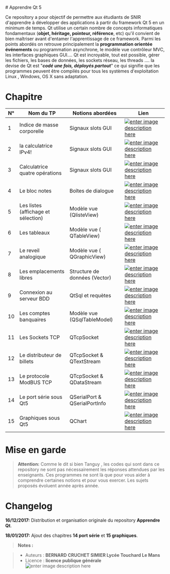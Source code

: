 ﻿﻿# Apprendre Qt 5

Ce repository a pour objectif de permettre aux étudiants de  SNIR d'apprendre à développer des applications à partir du framework Qt 5 en un minimum de temps.
Qt utilise un certain nombre de concepts informatiques fondamentaux (**objet, héritage, pointeur, référence**, etc) qu'il convient de bien maîtriser avant d'entamer l'apprentissage de ce framework. 
Parmi les points abordés on retrouve principalement la **programmation orientée événements** ou programmation asynchrone, le modèle vue contrôleur MVC, les interfaces graphiques GUI....
Qt est incroyable, tout est possible, gérer les fichiers, les bases de données, les sockets réseau, les threads .... 
la devise de Qt est "***codé une fois, déployés partout***" ce qui signifie que les programmes peuvent être compilés pour tous les systèmes d'exploitation Linux , Windows, OS X sans  adaptation.

# Chapitre

| N° |Nom du TP | Notions abordées | Lien  |
|----|----------|------------------|-------|
| 1 |Indice de masse corporelle| Signaux slots GUI | [![enter image description here](https://img.shields.io/badge/IMC-lien-yellowgreen.svg)](https://github.com/PhilippeSimier/Apprendre_QT/tree/master/01_IMC)
| 2 |la calculatrice IPv4!     | Signaux slots GUI | [![enter image description here](https://img.shields.io/badge/Calculatrice_IPV4-lien-yellowgreen.svg)](https://github.com/PhilippeSimier/Apprendre_QT/tree/master/02_CalculatriceIP)
| 3| Calculatrice quatre opérations | Signaux slots GUI   | [![enter image description here](https://img.shields.io/badge/Calculatrice_basique-lien-yellowgreen.svg)](https://github.com/PhilippeSimier/Apprendre_QT/tree/master/03_CalculatriceQuatreOperations)
| 4|Le bloc notes | Boîtes de dialogue   | [![enter image description here](https://img.shields.io/badge/Bloc_notes-lien-yellowgreen.svg)](https://github.com/PhilippeSimier/Apprendre_QT/tree/master/04_BlocNotes)
| 5 |Les listes (affichage et sélection) | Modèle vue (QlisteView)   | [![enter image description here](https://img.shields.io/badge/ModelView_Listes-lien-yellowgreen.svg)](https://github.com/PhilippeSimier/Apprendre_QT/tree/master/05_ModelView_Listes)
| 6 |Les tableaux | Modèle vue ( QTableView)   | [![enter image description here](https://img.shields.io/badge/ModelView_Tables-lien-yellowgreen.svg)](https://github.com/PhilippeSimier/Apprendre_QT/tree/master/06_ModelView_Table_Delegate)
| 7 |Le reveil analogique | Modèle vue ( QGraphicView)   | [![enter image description here](https://img.shields.io/badge/ModelView_Graphique-lien-yellowgreen.svg)](https://github.com/PhilippeSimier/Apprendre_QT/tree/master/07_Reveil)
| 8 |Les emplacements libres | Structure de données (Vector)   | [![enter image description here](https://img.shields.io/badge/Emplacements_libres-lien-yellowgreen.svg)](https://github.com/PhilippeSimier/Apprendre_QT/tree/master/08_TestAlveolesLibres)
| 9 |Connexion au serveur BDD | QtSql et requètes   | [![enter image description here](https://img.shields.io/badge/Connexion_BDD-lien-yellowgreen.svg)](https://github.com/PhilippeSimier/Apprendre_QT/tree/master/09_mySQLConnect)
| 10 |Les comptes banquaires | Modèle vue (QSqlTableModel) | [![enter image description here](https://img.shields.io/badge/La_banque-lien-yellowgreen.svg)](https://github.com/PhilippeSimier/Apprendre_QT/tree/master/10_Arbre)
| 11 |Les Sockets TCP | QTcpSocket   | [![enter image description here](https://img.shields.io/badge/Client_Serveur-lien-yellowgreen.svg)](https://github.com/PhilippeSimier/Apprendre_QT/tree/master/11_Socket_Client_Serveur)
| 12 | Le distributeur de billets | QTcpSocket & QTextStream   | [![enter image description here](https://img.shields.io/badge/Client_Serveur-lien-yellowgreen.svg)](https://github.com/PhilippeSimier/Apprendre_QT/tree/master/12_banque_Client_Serveur)
| 13 | Le protocole ModBUS TCP | QTcpSocket & QDataStream   | [![enter image description here](https://img.shields.io/badge/Client_ModBus-lien-yellowgreen.svg)](https://github.com/PhilippeSimier/Apprendre_QT/tree/master/13_modbus)
| 14 | Le port série sous Qt5 | QSerialPort & QSerialPortInfo  | [![enter image description here](https://img.shields.io/badge/Port_série-lien-yellowgreen.svg)](https://github.com/PhilippeSimier/Apprendre_QT/tree/master/14_Liaison_Serie)
| 15 | Graphiques sous Qt5 | QChart  | [![enter image description here](https://img.shields.io/badge/Graphiques-lien-yellowgreen.svg)](https://github.com/PhilippeSimier/Apprendre_QT/tree/master/15_Graphiques)


# Mise en garde

>**Attention:**
> Comme le dit si bien Tanguy , les codes qui sont dans ce repository ne sont pas nécessairement les réponses attendues par les enseignants.
Ces programmes ne sont là que pour vous aider à comprendre certaines notions et pour vous exercer. Les sujets proposés évoluent année après année.

# Changelog

**16/12/2017:** Distribution et organisation originale du repository **Apprendre Qt**. 

**18/01/2017:** Ajout des chapitres **14 port série** et **15  graphiques**. 

> **Notes :**

> - Auteurs : **BERNARD CRUCHET SIMIER Lycée Touchard Le Mans**
> - Licence : **licence publique générale** ![enter image description here](https://img.shields.io/badge/licence-GPL-green.svg)
<!-- TOOLBOX 

Génération des badges : https://shields.io/
Génération de ce fichier : https://stackedit.io/editor#





